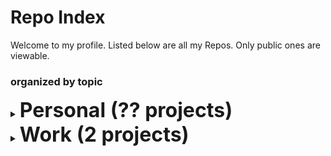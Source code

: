 # Repo Index

Welcome to my profile. Listed below are all my Repos. Only public ones are viewable. 

### organized by topic

<details>
  <summary><strong style='font-size:2rem;'>Personal (?? projects)</strong></summary>
    <ul>
    <ul>
      <li><a href='https://github.com/frederictwc/DogDetector'>DogDetector</a></li>
      <li><a href='https://github.com/frederictwc/HKPCFacialRecognition'>HKPCFacialRecognition</a></li>
    </ul>
</details>

<details>
  <summary><strong style='font-size:2rem;'> Work (2 projects)</strong></summary>
  <h3>package</h3><ul>
    <li><a href='https://github.com/schollz/pake'>pake</a>: PAKE library for generating a strong secret between     parties over an insecure channel. (go)</li>

   </ul><h3>tool</h3><ul>

<li><a href='https://github.com/schollz/sundial'>sundial</a>: C program to get the next time of the sunset and sunrise. (c)</li>

</ul>

</details>

